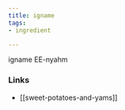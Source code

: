 ```yaml
---
title: igname
tags:
- ingredient

---
```

igname EE-nyahm

### Links

* [[sweet-potatoes-and-yams]]

